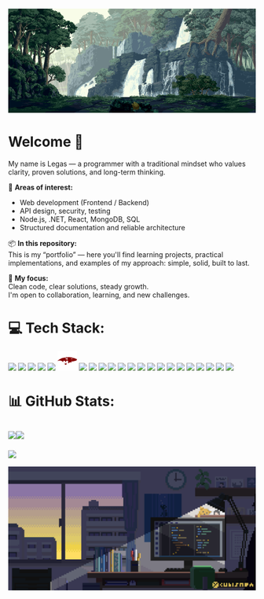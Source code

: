 ![Top GIF](assets/start-gif.gif)



# Welcome 👋

My name is Legas — a programmer with a traditional mindset who values clarity, proven solutions, and long-term thinking.

🔧 **Areas of interest:**  
- Web development (Frontend / Backend)  
- API design, security, testing  
- Node.js, .NET, React, MongoDB, SQL  
- Structured documentation and reliable architecture

📦 **In this repository:**  
This is my “portfolio” — here you'll find learning projects, practical implementations, and examples of my approach: simple, solid, built to last.

🧭 **My focus:**  
Clean code, clear solutions, steady growth.  
I'm open to collaboration, learning, and new challenges.



# 💻 Tech Stack:
<p>
  <img src="https://cdn.jsdelivr.net/gh/devicons/devicon/icons/javascript/javascript-original.svg" width="40"/>
  <img src="https://cdn.jsdelivr.net/gh/devicons/devicon/icons/nodejs/nodejs-original.svg" width="40"/>
  <img src="https://cdn.jsdelivr.net/gh/devicons/devicon/icons/react/react-original.svg" width="40"/>
  <img src="https://cdn.jsdelivr.net/gh/devicons/devicon/icons/express/express-original.svg" width="40"/>
  <img src="https://cdn.jsdelivr.net/gh/devicons/devicon/icons/mongodb/mongodb-original.svg" width="40"/>
  <img src="https://raw.githubusercontent.com/devicons/devicon/master/icons/mongoose/mongoose-original.svg" width="40"/>
  <img src="https://cdn.jsdelivr.net/gh/devicons/devicon/icons/dot-net/dot-net-original.svg" width="40"/>
  <img src="https://cdn.jsdelivr.net/gh/devicons/devicon/icons/azure/azure-original.svg" width="40"/>
  <img src="https://cdn.jsdelivr.net/gh/devicons/devicon/icons/csharp/csharp-original.svg" width="40"/>
  <img src="https://cdn.jsdelivr.net/gh/devicons/devicon/icons/git/git-original.svg" width="40"/>
  <img src="https://cdn.jsdelivr.net/gh/devicons/devicon/icons/github/github-original.svg" width="40"/>
  <img src="https://cdn.jsdelivr.net/gh/devicons/devicon/icons/vscode/vscode-original.svg" width="40"/>
  <img src="https://raw.githubusercontent.com/simple-icons/simple-icons/develop/icons/gnometerminal.svg" width="40"/>
  <img src="https://raw.githubusercontent.com/simple-icons/simple-icons/develop/icons/notion.svg" width="40"/>
  <img src="https://cdn.jsdelivr.net/gh/devicons/devicon/icons/figma/figma-original.svg" width="40"/>
  <img src="https://cdn.jsdelivr.net/gh/devicons/devicon/icons/html5/html5-original.svg" width="40"/>
  <img src="https://cdn.jsdelivr.net/gh/devicons/devicon/icons/css3/css3-original.svg" width="40"/>
  <img src="https://cdn.jsdelivr.net/gh/devicons/devicon/icons/sass/sass-original.svg" width="40"/>
  <img src="https://cdn.jsdelivr.net/gh/devicons/devicon/icons/tailwindcss/tailwindcss-original.svg" width="40"/>
  <img src="https://cdn.jsdelivr.net/gh/devicons/devicon/icons/dotnetcore/dotnetcore-original.svg" width="40"/>
  <img src="https://cdn.jsdelivr.net/gh/devicons/devicon/icons/postgresql/postgresql-original.svg" width="40"/>
  <img src="https://cdn.jsdelivr.net/gh/devicons/devicon/icons/azure/azure-original.svg" width="40"/>
</p>



# 📊 GitHub Stats:
![](https://github-readme-stats.vercel.app/api?username=ArtemSpr&theme=vue-dark&hide_border=falsee&include_all_commits=false&count_private=false)![](https://nirzak-streak-stats.vercel.app/?user=ArtemSpr&theme=vue-dark&hide_border=false)<br/>
---
[![](https://visitcount.itsvg.in/api?id=ArtemSpr&icon=0&color=0)](https://visitcount.itsvg.in)

<!-- Proudly created with GPRM ( https://gprm.itsvg.in ) -->
![Bottom GIF](assets/end-gif.gif)

